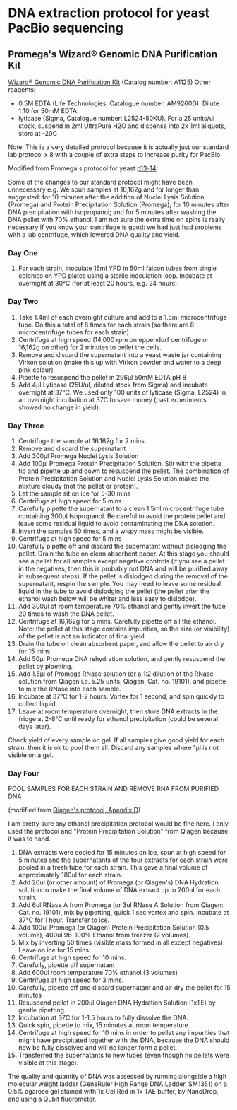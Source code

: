 # DNA extraction protocol for yeast PacBio sequencing

## Promega's Wizard® Genomic DNA Purification Kit

[Wizard® Genomic DNA Purification Kit](https://www.promega.com/products/dna-purification-quantitation/genomic-dna-purification/wizard-genomic-dna-purification-kit/) (Catalog number: A1125)
Other reagents:
- 0.5M EDTA (Life Technologies, Catalogue number: AM9260G). Dilute 1:10 for 50mM EDTA.
- lyticase (Sigma, Catalogue number: L2524-50KU). For a 25 units/ul stock, suspend in 2ml UltraPure H2O and dispense into 2x 1ml aliquots, store at -20C

Note: This is a very detailed protocol because it is actually just our standard lab protocol x 8 with a couple of extra steps to increase purity for PacBio.

Modified from Promega's protocol for yeast [p13-14](https://www.promega.co.uk/~/media/files/resources/protocols/technical%20manuals/0/wizard%20genomic%20dna%20purification%20kit%20protocol.pdf): 

Some of the changes to our standard protocol might have been unnecessary e.g. We spun samples at 16,162g and for longer than suggested: for 10 minutes after the addition of Nuclei Lysis Solution (Promega) and Protein Precipitation Solution (Promega); for 10 minutes after DNA precipitation with isopropanol; and for 5 minutes after washing the DNA pellet with 70% ethanol. I am not sure the extra time on spins is really necessary if you know your centrifuge is good: we had just had problems with a lab centrifuge, which lowered DNA quality and yield.

### Day One
1.  For each strain, inoculate 15ml YPD in 50ml falcon tubes from single colonies on YPD plates using a sterile inoculation loop. Incubate at overnight at 30°C (for at least 20 hours, e.g. 24 hours).

### Day Two
1.  Take 1.4ml of each overnight culture and add to a 1.5ml microcentrifuge tube. Do this a total of 8 times for each strain (so there are 8 microcentrifuge tubes for each strain).  
2.  Centrifuge at high speed (14,000 rpm on eppendorf centrifuge or 16,162g on other) for 2 minutes to pellet the cells.
3.  Remove and discard the supernatant into a yeast waste jar containing Virkon solution (make this up with Virkon powder and water to a deep pink colour)
4.  Pipette to resuspend the pellet in 296µl 50mM EDTA pH 8
5.  Add 4µl Lyticase (25U/ul, diluted stock from Sigma) and incubate overnight at 37°C. We used only 100 units of lyticase (Sigma, L2524) in an overnight incubation at 37C to save money (past experiments showed no change in yield).

### Day Three
1.   Centrifuge the sample at 16,162g for 2 mins
2.   Remove and discard the supernatant
3.   Add 300µl Promega Nuclei Lysis Solution
4.   Add 100µl Promega Protein Precipitation Solution. Stir with the pipette tip and pipette up and down to resuspend the pellet. The combination of Protein Precipitation Solution and Nuclei Lysis Solution makes the mixture cloudy (not the pellet or protein).
5.   Let the sample sit on ice for 5-30 mins
6.   Centrifuge at high speed for 5 mins
7.  Carefully pipette the supernatant to a clean 1.5ml microcentrifuge tube containing 300µl Isopropanol. Be careful to avoid the protein pellet and leave some residual liquid to avoid contaminating the DNA solution. 
8.  Invert the samples 50 times, and a wispy mass might be visible.
9.  Centrifuge at high speed for 5 mins
10. Carefully pipette off and discard the supernatant without dislodging the pellet. Drain the tube on clean absorbent paper. At this stage you should see a pellet for all samples except negative controls (if you see a pellet in the negatives, then this is probably not DNA and will be purified away in subsequent steps). If the pellet is dislodged during the removal of the supernatant, respin the sample. You may need to leave some residual liquid in the tube to avoid dislodging the pellet (the pellet after the ethanol wash below will be whiter and less easy to dislodge). 
11. Add 300ul of room temperature 70% ethanol and gently invert the tube 20 times to wash the DNA pellet.
12. Centrifuge at 16,162g for 5 mins. Carefully pipette off all the ethanol. Note: the pellet at this stage contains impurities, so the size (or visibility) of the pellet is not an indicator of final yield.
13. Drain the tube on clean absorbent paper, and allow the pellet to air dry for 15 mins.
14. Add 50µl Promega DNA rehydration solution, and gently resuspend the pellet by pipetting.
15. Add 1.5µl of Promega RNase solution (or a 1:2 dilution of the RNase solution from Qiagen i.e. 5.25 units, Qiagen, Cat. no. 19101), and pipette to mix the RNase into each sample. 
16. Incubate at 37°C for 1-2 hours. Vortex for 1 second, and spin quickly to collect liquid.
18. Leave at room temperature overnight, then store DNA extracts in the fridge at 2-8°C until ready for ethanol precipitation (could be several days later).

Check yield of every sample on gel. If all samples give good yield for each strain, then it is ok to pool them all. Discard any samples where 1µl is not visible on a gel.

### Day Four

POOL SAMPLES FOR EACH STRAIN AND REMOVE RNA FROM PURIFIED DNA

(modified from [Qiagen's protocol, Apendix D](https://www.qiagen.com/us/resources/resourcedetail?id=a9e6a609-4600-4b03-afbd-974318590ce5&lang=en))

I am pretty sure any ethanol precipitation protocol would be fine here. I only used the protocol and "Protein Precipitation Solution" from Qiagen because it was to hand.
1. DNA extracts were cooled for 15 minutes on ice, spun at high speed for 5 minutes and the supernatants of the four extracts for each strain were pooled in a fresh tube for each strain. This gave a final volume of approximately 180ul for each strain.
2. Add 20ul (or other amount) of Promega (or Qiagen's) DNA Hydration solution to make the final volume of DNA extract up to 200ul for each strain.
3. Add 6ul RNase A from Promega (or 3ul RNase A Solution from Qiagen: Cat. no. 19101), mix by pipetting, quick 1 sec vortex and spin. Incubate at 37°C for 1 hour. Transfer to ice.
4. Add 100ul Promega (or Qiagen) Protein Precipitation Solution (0.5 volume), 400ul 96-100% Ethanol from freezer (2 volumes). 
5. Mix by inverting 50 times (visible mass formed in all except negatives). Leave on ice for 15 mins.
6. Centrifuge at high speed for 10 mins.
7. Carefully, pipette off supernatant
8. Add 600ul room temperature 70% ethanol (3 volumes)
9. Centrifuge at high speed for 3 mins.
10. Carefully, pipette off and discard supernatant and air dry the pellet for 15 minutes
11. Resuspend pellet in 200ul Qiagen DNA Hydration Solution (1xTE) by gentle pipetting.
12. Incubation at 37C for 1-1.5 hours to fully dissolve the DNA. 
13. Quick spin, pipette to mix, 15 minutes at room temperature.
14. Centrifuge at high speed for 10 mins in order to pellet any impurities that might have precipitated together with the DNA, because the DNA should now be fully dissolved and will no longer form a pellet.
15. Transferred the supernatants to new tubes (even though no pellets were visible at this stage).

The quality and quantity of DNA was assessed by running alongside a high molecular weight ladder (GeneRuler High Range DNA Ladder, SM1351) on a 0.5% agarose gel stained with 1x Gel Red in 1x TAE buffer, by NanoDrop, and using a Qubit fluorometer.


